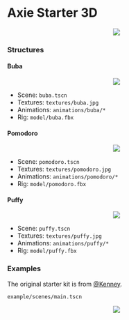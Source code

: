 # Axie Starter 3D

<div style="text-align: center;">
	<picture>
		<img src="./docs/banner.png" />
	</picture>
</div>

### Structures

#### Buba

<div style="text-align: center;">
	<picture>
		<img src="./docs/buba.png" />
	</picture>
</div>

-   Scene: `buba.tscn`
-   Textures: `textures/buba.jpg`
-   Animations: `animations/buba/*`
-   Rig: `model/buba.fbx`

#### Pomodoro

<div style="text-align: center;">
	<picture>
		<img src="./docs/pomodoro.png" />
	</picture>
</div>

-   Scene: `pomodoro.tscn`
-   Textures: `textures/pomodoro.jpg`
-   Animations: `animations/pomodoro/*`
-   Rig: `model/pomodoro.fbx`

#### Puffy

<div style="text-align: center;">
	<picture>
		<img src="./docs/puffy.png" />
	</picture>
</div>

-   Scene: `puffy.tscn`
-   Textures: `textures/puffy.jpg`
-   Animations: `animations/puffy/*`
-   Rig: `model/puffy.fbx`

### Examples

The original starter kit is from [@Kenney](https://twitter.com/KenneyNL).

`example/scenes/main.tscn`

<div style="text-align: center;">
	<picture>
		<img src="./docs/screenshot.png" />
	</picture>
</div>
